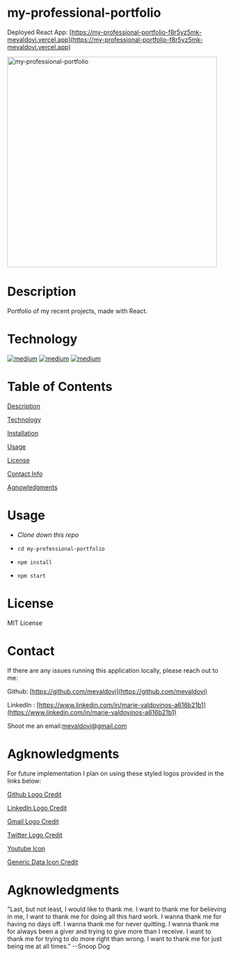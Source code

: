 # my-professional-portfolio

Deployed React App: [https://my-professional-portfolio-f8r5yz5mk-mevaldovi.vercel.app](https://my-professional-portfolio-f8r5yz5mk-mevaldovi.vercel.app)


<img width="482" alt="my-professional-portfolio" src="https://vercel.com/29c468ea-bdd6-4a66-ad64-f583eacfae8b">




# Description
Portfolio of my recent projects, made with React.

# Technology
[<img alt="medium" src="https://img.shields.io/badge/React-20232A?style=for-the-badge&logo=react&logoColor=61DAFB" />](https://reactjs.org/docs/getting-started.html)
[<img alt="medium" src="https://img.shields.io/badge/CSS3-1572B6?style=for-the-badge&logo=css3&logoColor=white" />](https://developer.mozilla.org/en-US/docs/Web/CSS)
[<img alt=medium src="https://user-images.githubusercontent.com/83307023/164969355-b305ae2d-51a7-4a1b-adbe-055090dc3284.png" />](https://bootswatch.com)



# Table of Contents
[Description](https://github.com/mevaldovi/my-professional-portfolio#Description)


[Technology](https://github.com/mevaldovi/my-professional-portfolio#Technology)


[Installation](https://github.com/mevaldovi/my-professional-portfolio#Installation)


[Usage](https://github.com/mevaldovi/my-professional-portfolio#Usage)


[License](https://github.com/mevaldovi/my-professional-portfolio#License)


[Contact Info](https://github.com/mevaldovi/my-professional-portfolio#Contact)


[Agnowledgments](https://github.com/mevaldovi/my-professional-portfolio#Agknowledgments)


# Usage

- _Clone down this repo_

- `cd my-professional-portfolio`

- `npm install`

- `npm start`


# License
MIT License
# Contact

If there are any issues running this application locally, please reach out to me:

Github: [https://github.com/mevaldovi](https://github.com/mevaldovi)

LinkedIn : [https://www.linkedin.com/in/marie-valdovinos-a616b21b1](https://www.linkedin.com/in/marie-valdovinos-a616b21b1)


Shoot me an email:[mevaldovi@gmail.com](mailto:mevaldovi@gmail.com)


# Agknowledgments
For future implementation I plan on using these styled logos provided in the links below:

[Github Logo Credit](https://iconscout.com/icons/social)

[LinkedIn Logo Credit](https://iconscout.com/icons/linkedin)

[Gmail Logo Credit](https://iconscout.com/icons/gmail)

[Twitter Logo Credit](https://iconscout.com/icons/twitter)

[Youtube Icon](https://iconscout.com/icons/youtube)

[Generic Data Icon Credit](https://cdn2.iconfinder.com/data/icons/leto-blue-ui-generic-2/64/ui-06-512.png")


# Agknowledgments

"Last, but not least, I would like to thank me. I want to thank me for believing in me, I want to thank me for doing all this hard work. I wanna thank me for having no days off. I wanna thank me for never quitting. I wanna thank me for always been a giver and trying to give more than I receive. I want to thank me for trying to do more right than wrong. I want to thank me for just being me at all times.” --Snoop Dog
